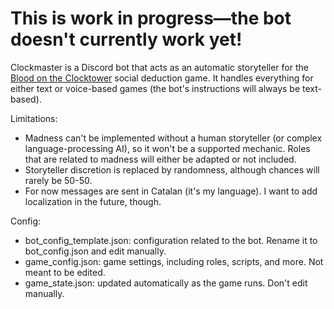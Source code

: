 # This is work in progress—the bot doesn't currently work yet!

Clockmaster is a Discord bot that acts as an automatic storyteller for the [Blood on the Clocktower](<https://bloodontheclocktower.com/>) social deduction game. It handles everything for either text or voice-based games (the bot's instructions will always be text-based).

Limitations:
* Madness can't be implemented without a human storyteller (or complex language-processing AI), so it won't be a supported mechanic. Roles that are related to madness will either be adapted or not included.
* Storyteller discretion is replaced by randomness, although chances will rarely be 50-50.
* For now messages are sent in Catalan (it's my language). I want to add localization in the future, though.

Config:
* bot_config_template.json: configuration related to the bot. Rename it to bot_config.json and edit manually.
* game_config.json: game settings, including roles, scripts, and more. Not meant to be edited.
* game_state.json: updated automatically as the game runs. Don't edit manually.